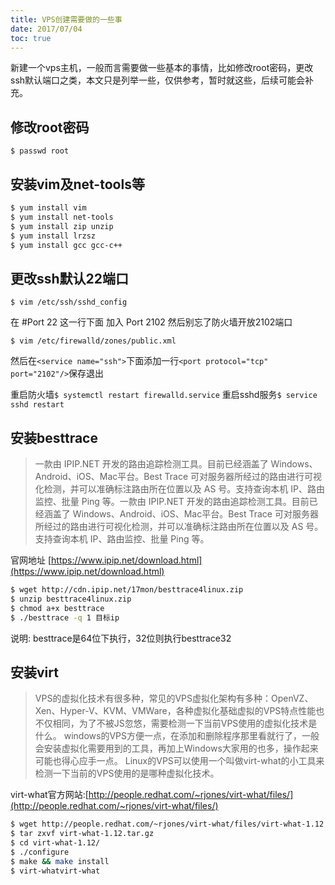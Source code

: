 ```yaml
---
title: VPS创建需要做的一些事
date: 2017/07/04
toc: true
---
```


新建一个vps主机，一般而言需要做一些基本的事情，比如修改root密码，更改ssh默认端口之类，本文只是列举一些，仅供参考，暂时就这些，后续可能会补充。
<!--more-->

## 修改root密码

`$ passwd root`

## 安装vim及net-tools等

```sh
$ yum install vim
$ yum install net-tools
$ yum install zip unzip
$ yum install lrzsz
$ yum install gcc gcc-c++
```

## 更改ssh默认22端口

`$ vim /etc/ssh/sshd_config`

在 #Port 22 这一行下面 加入 Port 2102 然后别忘了防火墙开放2102端口

`$ vim /etc/firewalld/zones/public.xml`

然后在`<service name="ssh">`下面添加一行`<port protocol="tcp" port="2102"/>`保存退出

重启防火墙`$ systemctl restart firewalld.service`
重启sshd服务`$ service sshd restart`

## 安装besttrace

> 一款由 IPIP.NET 开发的路由追踪检测工具。目前已经涵盖了 Windows、Android、iOS、Mac平台。Best Trace 可对服务器所经过的路由进行可视化检测，并可以准确标注路由所在位置以及 AS 号。支持查询本机 IP、路由监控、批量 Ping 等。一款由 IPIP.NET 开发的路由追踪检测工具。目前已经涵盖了 Windows、Android、iOS、Mac平台。Best Trace 可对服务器所经过的路由进行可视化检测，并可以准确标注路由所在位置以及 AS 号。支持查询本机 IP、路由监控、批量 Ping 等。

官网地址 [https://www.ipip.net/download.html](https://www.ipip.net/download.html)

```sh
$ wget http://cdn.ipip.net/17mon/besttrace4linux.zip
$ unzip besttrace4linux.zip
$ chmod a+x besttrace
$ ./besttrace -q 1 目标ip
```

说明: besttrace是64位下执行，32位则执行besttrace32

## 安装virt

> VPS的虚拟化技术有很多种，常见的VPS虚拟化架构有多种：OpenVZ、Xen、Hyper-V、KVM、VMWare，各种虚拟化基础虚拟的VPS特点性能也不仅相同，为了不被JS忽悠，需要检测一下当前VPS使用的虚拟化技术是什么。
windows的VPS方便一点，在添加和删除程序那里看就行了，一般会安装虚拟化需要用到的工具，再加上Windows大家用的也多，操作起来可能也得心应手一点。
Linux的VPS可以使用一个叫做virt-what的小工具来检测一下当前的VPS使用的是哪种虚拟化技术。

virt-what官方网站:[http://people.redhat.com/~rjones/virt-what/files/](http://people.redhat.com/~rjones/virt-what/files/)

```sh
$ wget http://people.redhat.com/~rjones/virt-what/files/virt-what-1.12.tar.gz
$ tar zxvf virt-what-1.12.tar.gz
$ cd virt-what-1.12/
$ ./configure
$ make && make install
$ virt-whatvirt-what
```
